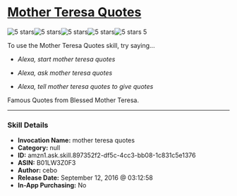 # [Mother Teresa Quotes](http://alexa.amazon.com/#skills/amzn1.ask.skill.897352f2-df5c-4cc3-bb08-1c831c5e1376)
![5 stars](../../images/ic_star_black_18dp_1x.png)![5 stars](../../images/ic_star_black_18dp_1x.png)![5 stars](../../images/ic_star_black_18dp_1x.png)![5 stars](../../images/ic_star_black_18dp_1x.png)![5 stars](../../images/ic_star_black_18dp_1x.png) 5

To use the Mother Teresa Quotes skill, try saying...

* *Alexa, start mother teresa quotes*

* *Alexa, ask mother teresa quotes*

* *Alexa, tell mother teresa quotes to give quotes*

Famous Quotes from Blessed Mother Teresa.

***

### Skill Details

* **Invocation Name:** mother teresa quotes
* **Category:** null
* **ID:** amzn1.ask.skill.897352f2-df5c-4cc3-bb08-1c831c5e1376
* **ASIN:** B01LW3Z0F3
* **Author:** cebo
* **Release Date:** September 12, 2016 @ 03:12:58
* **In-App Purchasing:** No
